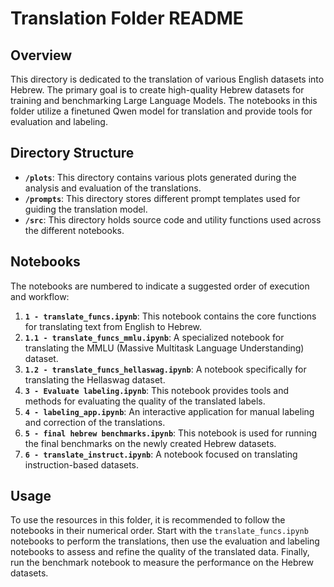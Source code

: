 # Translation Folder README

## Overview

This directory is dedicated to the translation of various English datasets into Hebrew. The primary goal is to create high-quality Hebrew datasets for training and benchmarking Large Language Models. The notebooks in this folder utilize a finetuned Qwen model for translation and provide tools for evaluation and labeling.

## Directory Structure

*   **`/plots`**: This directory contains various plots generated during the analysis and evaluation of the translations.
*   **`/prompts`**: This directory stores different prompt templates used for guiding the translation model.
*   **`/src`**: This directory holds source code and utility functions used across the different notebooks.

## Notebooks

The notebooks are numbered to indicate a suggested order of execution and workflow:

1.  **`1 - translate_funcs.ipynb`**: This notebook contains the core functions for translating text from English to Hebrew.
2.  **`1.1 - translate_funcs_mmlu.ipynb`**: A specialized notebook for translating the MMLU (Massive Multitask Language Understanding) dataset.
3.  **`1.2 - translate_funcs_hellaswag.ipynb`**: A notebook specifically for translating the Hellaswag dataset.
4.  **`3 - Evaluate labeling.ipynb`**: This notebook provides tools and methods for evaluating the quality of the translated labels.
5.  **`4 - labeling_app.ipynb`**: An interactive application for manual labeling and correction of the translations.
6.  **`5 - final hebrew benchmarks.ipynb`**: This notebook is used for running the final benchmarks on the newly created Hebrew datasets.
7.  **`6 - translate_instruct.ipynb`**: A notebook focused on translating instruction-based datasets.

## Usage

To use the resources in this folder, it is recommended to follow the notebooks in their numerical order. Start with the `translate_funcs.ipynb` notebooks to perform the translations, then use the evaluation and labeling notebooks to assess and refine the quality of the translated data. Finally, run the benchmark notebook to measure the performance on the Hebrew datasets.